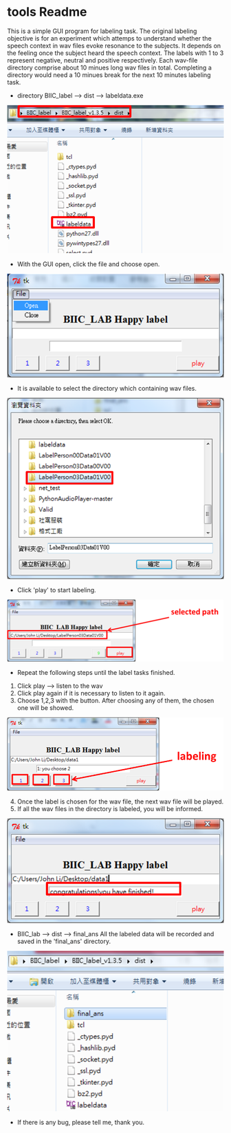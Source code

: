# tools Readme
This is a simple GUI program for labeling task. 
The original labeling objective is for an experiment which attemps to understand whether the speech context in wav files evoke resonance to the subjects.
It depends on the feeling once the subject heard the speech context.
The labels with 1 to 3 represent negative, neutral and positive respectively.
Each wav-file directory comprise about 10 minues long wav files in total.
Completing a directory would need a 10 minues break for the next 10 minutes labeling task.


* directory BIIC_label --> dist --> labeldata.exe
<div style="text-align:center"><img src ="./photos/step1.png" /></div>

* With the GUI open, click the file and choose open.
<div style="text-align:center"><img src ="./photos/step2.png" /></div>

* It is available to select the directory which containing wav files.
<div style="text-align:center"><img src ="./photos/step3.png" /></div>

* Click 'play' to start labeling.
<div style="text-align:center"><img src ="./photos/step4.png" /></div>

* Repeat the following steps until the label tasks finished.
1. Click play --> listen to the wav  
2. Click play again if it is necessary to listen to it again.
3. Choose 1,2,3 with the button. After choosing any of them, the chosen one will be showed.
<div style="text-align:center"><img src ="./photos/step5.png" /></div>

4. Once the label is chosen for the wav file, the next wav file will be played.
5. If all the wav files in the directory is labeled, you will be informed.
<div style="text-align:center"><img src ="./photos/step6.png" /></div>

* BIIC_lab --> dist --> final_ans
All the labeled data will be recorded and saved in the 'final_ans' directory.
<div style="text-align:center"><img src ="./photos/step7.png" /></div>

* If there is any bug, please tell me, thank you.
